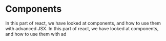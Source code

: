 # Components

In this part of react, we have looked at components, and how to use them with advanced JSX.
In this part of react, we have looked at components, and how to use them with ad